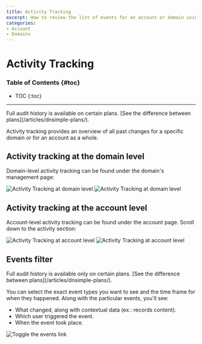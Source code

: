 ```yaml
---
title: Activity Tracking
excerpt: How to review the list of events for an account or domain using our audit log feature.
categories:
- Account
- Domains
---
```


# Activity Tracking

### Table of Contents {#toc}

* TOC
{:toc}

---

<info>
Full audit history is available on certain plans. [See the difference between plans](/articles/dnsimple-plans/).
</info>

Activity tracking provides an overview of all past changes for a specific domain or for an account as a whole.

## Activity tracking at the domain level

Domain-level activity tracking can be found under the domain's management page:

![Activity Tracking at domain level](/files/activity-tracking-1.png)
![Activity Tracking at domain level](/files/activity-tracking-2.png)

## Activity tracking at the account level

Account-level activity tracking can be found under the account page. Scroll down to the activity section:

![Activity Tracking at account level](/files/activity-tracking-3.png)
![Activity Tracking at account level](/files/activity-tracking-4.png)

## Events filter

<info>
Full audit history is available only on certain plans. [See the difference between plans](/articles/dnsimple-plans/).
</info>

You can select the exact event types you want to see and the time frame for when they happened. Along with the particular events, you'll see:

- What changed, along with contextual data (ex.: records content).
- Which user triggered the event.
- When the event took place.

![Toggle the events link](/files/activity-tracking-5.png)
